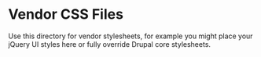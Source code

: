 # Vendor CSS Files

Use this directory for vendor stylesheets, for example you might place your jQuery UI styles here or fully override Drupal core stylesheets.
